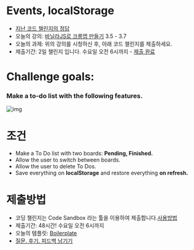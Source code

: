 # Events, localStorage

- [지난 코드 챌린지의 정답](https://codesandbox.io/s/day-six-solution-u4r7b)
- 오늘의 강의: [바닐라JS로 크롬앱 만들기](https://nomadcoders.co/javascript-for-beginners/lectures/1477) 3.5 - 3.7
- 오늘의 과제: 위의 강의를 시청하신 후, 아래 코드 챌린지를 제출하세요.
- 제출기간: 2일 챌린지 입니다. 수요일 오전 6시까지 - [제출 완료](https://codesandbox.io/s/day7-r5nzp)

# Challenge goals:

### Make a to-do list with the following features.

![img](https://i.imgur.com/g5s1fzT.gif)

# 조건

- Make a To Do list with two boards: **Pending, Finished.**
- Allow the user to switch between boards.
- Allow the user to delete To Dos.
- Save everything on **localStorage** and restore everything **on refresh.**

# 제출방법

- 코딩 챌린지는 Code Sandbox 라는 툴을 이용하여 제출합니다.[사용방법](https://nomadcoders.co/faq/code-sandbox)
- 제출기간: 48시간! 수요일 오전 6시까지
- 오늘의 템플릿: [Boilerplate](https://codesandbox.io/s/empty-blueprint-6bn07)
- [질문. 후기. 피드백 남기기](https://docs.google.com/forms/d/e/1FAIpQLSfDqpiABujX1sJ2ELMpgk1ZEaNryAi_S48Xk44cf2NpmU1X_A/viewform)